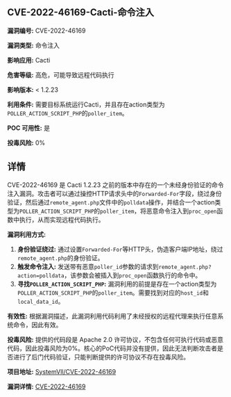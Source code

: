 ## CVE-2022-46169-Cacti-命令注入

**漏洞编号:** CVE-2022-46169

**漏洞类型:** 命令注入

**影响应用:** Cacti

**危害等级:** 高危，可能导致远程代码执行

**影响版本:** < 1.2.23

**利用条件:** 需要目标系统运行Cacti，并且存在action类型为`POLLER_ACTION_SCRIPT_PHP`的`poller_item`。

**POC 可用性:** 是

**投毒风险:** 0%

## 详情

CVE-2022-46169 是 Cacti 1.2.23 之前的版本中存在的一个未经身份验证的命令注入漏洞。攻击者可以通过操控HTTP请求头中的`Forwarded-For`字段，绕过身份验证，然后通过`remote_agent.php`文件中的`polldata`操作，并结合一个action类型为`POLLER_ACTION_SCRIPT_PHP`的`poller_item`，将恶意命令注入到`proc_open`函数中执行，从而实现远程代码执行。

**漏洞利用方式:**
1.  **身份验证绕过:** 通过设置`Forwarded-For`等HTTP头，伪造客户端IP地址，绕过`remote_agent.php`的身份验证。
2.  **触发命令注入:**  发送带有恶意`poller_id`参数的请求到`remote_agent.php?action=polldata`，该参数会被插入到`proc_open`函数执行的命令中。
3.  **寻找`POLLER_ACTION_SCRIPT_PHP`:**  漏洞利用的前提是存在一个action类型为`POLLER_ACTION_SCRIPT_PHP`的`poller_item`。需要找到对应的`host_id`和`local_data_id`。

**有效性:**
根据漏洞描述，此漏洞利用代码利用了未经授权的远程代理来执行任意系统命令，因此有效。

**投毒风险:**
提供的代码段是 Apache 2.0 许可协议，不包含任何可执行代码或恶意代码，因此投毒风险为0%。核心的PoC代码并没有提供，因此无法判断攻击者是否进行了后门代码验证，只能判断提供的许可协议不存在投毒风险。

**项目地址:** [SystemVll/CVE-2022-46169](https://github.com/SystemVll/CVE-2022-46169)

**漏洞详情:** [CVE-2022-46169](https://nvd.nist.gov/vuln/detail/CVE-2022-46169)